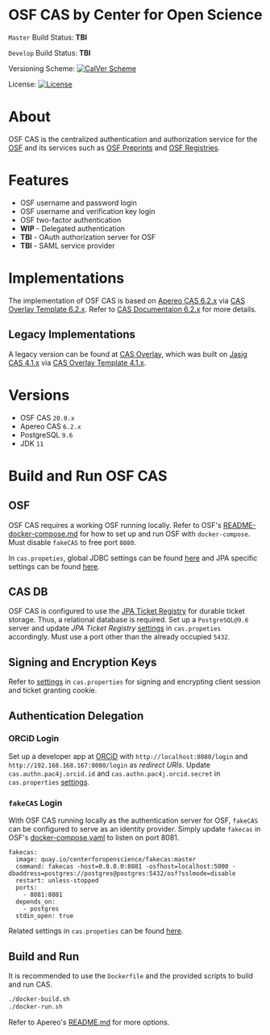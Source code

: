 OSF CAS by Center for Open Science
==================================

`Master` Build Status: **TBI**

`Develop` Build Status: **TBI**

Versioning Scheme: [![CalVer Scheme](https://img.shields.io/badge/calver-YY.MINOR.MICRO-22bfda.svg)](http://calver.org)

License: [![License](https://img.shields.io/hexpm/l/plug.svg)](https://github.com/apereo/cas/blob/master/LICENSE)

# About

OSF CAS is the centralized authentication and authorization service for the [OSF](https://osf.io/) and its services such as [OSF Preprints](https://osf.io/preprints/) and [OSF Registries](https://osf.io/registries).

# Features

* OSF username and password login
* OSF username and verification key login
* OSF two-factor authentication
* **WIP** - Delegated authentication
* **TBI** - OAuth authorization server for OSF
* **TBI** - SAML service provider

# Implementations

The implementation of OSF CAS is based on [Apereo CAS 6.2.x](https://github.com/apereo/cas/tree/6.2.x) via [CAS Overlay Template 6.2.x](https://github.com/apereo/cas-overlay-template/tree/6.2). Refer to [CAS Documentaion 6.2.x](https://apereo.github.io/cas/6.2.x/) for more details.

## Legacy Implementations

A legacy version can be found at [CAS Overlay](https://github.com/CenterForOpenScience/cas-overlay), which was built on [Jasig CAS 4.1.x](https://github.com/apereo/cas/tree/4.1.x) via [CAS Overlay Template 4.1.x](https://github.com/apereo/cas-overlay-template/tree/4.1).

# Versions

- OSF CAS     `20.0.x`
- Apereo CAS  `6.2.x`
- PostgreSQL  `9.6`
- JDK         `11`

# Build and Run OSF CAS

## OSF

OSF CAS requires a working OSF running locally. Refer to OSF's [README-docker-compose.md](https://github.com/CenterForOpenScience/osf.io/blob/develop/README-docker-compose.md) for how to set up and run OSF with `docker-compose`. Must disable `fakeCAS` to free port `8080`.

In `cas.propeties`, global JDBC settings can be found [here](https://github.com/cslzchen/osf-cas/blob/21bb277cc38b3364fd67a632c0bc7b7a6ffc9efd/etc/cas/config/cas.properties#L69-L73) and JPA specific settings can be found [here](https://github.com/cslzchen/osf-cas/blob/21bb277cc38b3364fd67a632c0bc7b7a6ffc9efd/etc/cas/config/cas.properties#L54-L60).

## CAS DB

OSF CAS is configured to use the [JPA Ticket Registry](https://apereo.github.io/cas/6.2.x/ticketing/Configuring-Ticketing-Components.html#ticket-registry) for durable ticket storage. Thus, a relational database is required. Set up a `PostgreSQL@9.6` server and update *JPA Ticket Registry* [settings](https://github.com/cslzchen/osf-cas/blob/21bb277cc38b3364fd67a632c0bc7b7a6ffc9efd/etc/cas/config/cas.properties#L65-L113) in `cas.propeties` accordingly. Must use a port other than the already occupied `5432`.

## Signing and Encryption Keys

Refer to [settings](https://github.com/cslzchen/osf-cas/blob/21bb277cc38b3364fd67a632c0bc7b7a6ffc9efd/etc/cas/config/cas.properties#L117-L133) in `cas.properties` for signing and encrypting client session and ticket granting cookie.

## Authentication Delegation

### ORCiD Login

Set up a developer app at [ORCiD](https://orcid.org/developer-tools) with `http://localhost:8080/login` and `http://192.168.168.167:8080/login` as *redirect URIs*. Update
`cas.authn.pac4j.orcid.id` and `cas.authn.pac4j.orcid.secret` in `cas.properties` [settings](https://github.com/cslzchen/osf-cas/blob/21bb277cc38b3364fd67a632c0bc7b7a6ffc9efd/etc/cas/config/cas.properties#L186-L192).

### `fakeCAS` Login

With OSF CAS running locally as the authentication server for OSF, `fakeCAS` can be configured to serve as an identity provider. Simply update `fakecas` in OSF's [docker-compose.yaml](https://github.com/CenterForOpenScience/osf.io/blob/dc87c86b2afb7ad4e801b23c6428e3d2169e3e36/docker-compose.yml#L235-L247) to listen on port 8081.

```
fakecas:
  image: quay.io/centerforopenscience/fakecas:master
  command: fakecas -host=0.0.0.0:8081 -osfhost=localhost:5000 -dbaddress=postgres://postgres@postgres:5432/osf?sslmode=disable
  restart: unless-stopped
  ports:
    - 8081:8081
  depends_on:
    - postgres
  stdin_open: true
```

Related settings in `cas.propeties` can be found [here](https://github.com/cslzchen/osf-cas/blob/21bb277cc38b3364fd67a632c0bc7b7a6ffc9efd/etc/cas/config/cas.properties#L196-L199).

## Build and Run

It is recommended to use the `Dockerfile` and the provided scripts to build and run CAS.

```bash
./docker-build.sh
./docker-run.sh
```

Refer to Apereo's [README.md](https://github.com/apereo/cas-overlay-template/tree/6.2#cas-overlay-template-) for more options.
